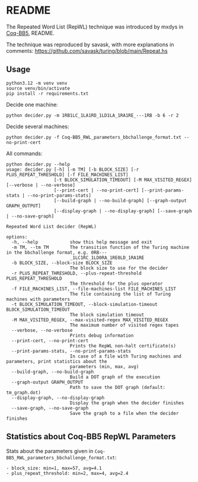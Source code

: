 # README

The Repeated Word List (RepWL) technique was introduced by mxdys in [Coq-BB5](<https://github.com/ccz181078/Coq-BB5>), README.

The technique was reproduced by savask, with more explanations in comments: https://github.com/savask/turing/blob/main/Repeat.hs

## Usage

```
python3.12 -m venv venv
source venv/bin/activate
pip install -r requirements.txt
```

Decide one machine:

```
python decider.py -m 1RB1LC_1LA1RD_1LD1LA_1RA1RE_---1RB -b 6 -r 2
```

Decide several machines:

```
python decider.py -f Coq-BB5_RWL_parameters_bbchallenge_format.txt --no-print-cert
```

All commands:
```
python decider.py --help
usage: decider.py [-h] [-m TM] [-b BLOCK_SIZE] [-r PLUS_REPEAT_THRESHOLD] [-f FILE_MACHINES_LIST]
                  [-t BLOCK_SIMULATION_TIMEOUT] [-M MAX_VISITED_REGEX] [--verbose | --no-verbose]
                  [--print-cert | --no-print-cert] [--print-params-stats | --no-print-params-stats]
                  [--build-graph | --no-build-graph] [--graph-output GRAPH_OUTPUT]
                  [--display-graph | --no-display-graph] [--save-graph | --no-save-graph]

Repeated Word List decider (RepWL)

options:
  -h, --help            show this help message and exit
  -m TM, --tm TM        The transition function of the Turing machine in the bbchallenge format, e.g. 0RB---
                        _1LC1RC_1LD0RA_1RE0LD_1RA1RE
  -b BLOCK_SIZE, --block-size BLOCK_SIZE
                        The block size to use for the decider
  -r PLUS_REPEAT_THRESHOLD, --plus-repeat-threshold PLUS_REPEAT_THRESHOLD
                        The threshold for the plus operator
  -f FILE_MACHINES_LIST, --file-machines-list FILE_MACHINES_LIST
                        The file containing the list of Turing machines with parameters
  -t BLOCK_SIMULATION_TIMEOUT, --block-simulation-timeout BLOCK_SIMULATION_TIMEOUT
                        The block simulation timeout
  -M MAX_VISITED_REGEX, --max-visited-regex MAX_VISITED_REGEX
                        The maximum number of visited regex tapes
  --verbose, --no-verbose
                        Prints debug information
  --print-cert, --no-print-cert
                        Prints the RepWL non-halt certificate(s)
  --print-params-stats, --no-print-params-stats
                        In case of a file with Turing machines and parameters, print statistics about the
                        parameters (min, max, avg)
  --build-graph, --no-build-graph
                        Build a DOT graph of the execution
  --graph-output GRAPH_OUTPUT
                        Path to save the DOT graph (default: tm_graph.dot)
  --display-graph, --no-display-graph
                        Display the graph when the decider finishes
  --save-graph, --no-save-graph
                        Save the graph to a file when the decider finishes
```

## Statistics about Coq-BB5 RepWL Parameters

Stats about the parameters given in `Coq-BB5_RWL_parameters_bbchallenge_format.txt`:

    - block_size: min=1, max=57, avg=4.1
    - plus_repeat_threshold: min=2, max=4, avg=2.4


